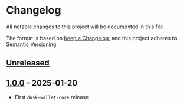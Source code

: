 # Changelog

All notable changes to this project will be documented in this file.

The format is based on [Keep a Changelog](https://keepachangelog.com/en/1.0.0/),
and this project adheres to [Semantic Versioning](https://semver.org/spec/v2.0.0.html).

## [Unreleased]


## [1.0.0] - 2025-01-20

- First `dusk-wallet-core` release

[Unreleased]: https://github.com/dusk-network/rusk/compare/wallet-core-1.0.0...HEAD
[1.0.0]: https://github.com/dusk-network/rusk/tree/wallet-core-1.0.0
